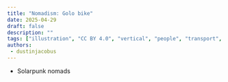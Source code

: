 ```yaml
---
title: "Nomadism: Golo bike"
date: 2025-04-29
draft: false
description: ""
tags: ["illustration", "CC BY 4.0", "vertical", "people", "transport", "solar"]
authors:
 - dustinjacobus
---
```


- Solarpunk nomads